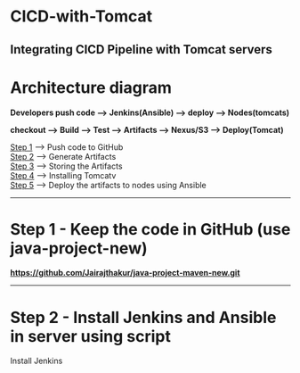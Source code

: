 # CICD-with-Tomcat
## Integrating CICD Pipeline with Tomcat servers


# Architecture diagram
**Developers push code --> Jenkins(Ansible) --> deploy --> Nodes(tomcats)**

**checkout --> Build --> Test --> Artifacts --> Nexus/S3 --> Deploy(Tomcat)**

[Step 1](#Step-1---Keep-the-code-in-GitHub-use-java-project-new) --> Push code to GitHub</br>
[Step 2](#Step-2---Install-Jenkins-and-Ansible-in-server-using-script) --> Generate Artifacts</br>
[Step 3](#Step-3) --> Storing the Artifacts</br>
[Step 4](#Step-4) --> Installing Tomcatv</br>
[Step 5](#Step-5) --> Deploy the artifacts to nodes using Ansible</br>

---

# Step 1 - Keep the code in GitHub (use java-project-new)

**https://github.com/Jairajthakur/java-project-maven-new.git**

---

# Step 2 - Install Jenkins and Ansible in server using script

Install Jenkins
